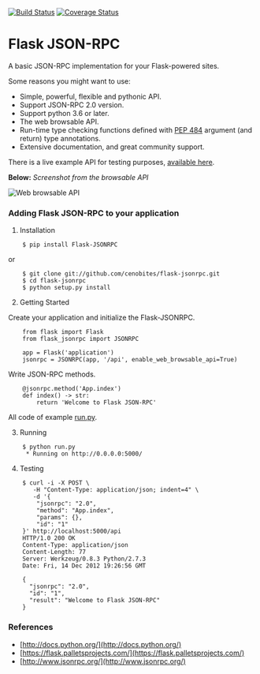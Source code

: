 [![Build Status](https://travis-ci.org/cenobites/flask-jsonrpc.svg?branch=master)](https://travis-ci.org/cenobites/flask-jsonrpc)
[![Coverage Status](https://coveralls.io/repos/github/cenobites/flask-jsonrpc/badge.svg?branch=master)](https://coveralls.io/github/cenobites/flask-jsonrpc?branch=master)

# Flask JSON-RPC

A basic JSON-RPC implementation for your Flask-powered sites.

Some reasons you might want to use:

* Simple, powerful, flexible and pythonic API.
* Support JSON-RPC 2.0 version.
* Support python 3.6 or later.
* The web browsable API.
* Run-time type checking functions defined with [PEP 484](https://www.python.org/dev/peps/pep-0484/) argument (and return) type annotations.
* Extensive documentation, and great community support.

There is a live example API for testing purposes, [available here](http://flask-jsonrpc.herokuapp.com/api/browse).

**Below:** *Screenshot from the browsable API*

![Web browsable API](https://f.cloud.github.com/assets/298350/1575590/203c595a-5150-11e3-99a0-4a6fd9bcbe52.png "Web browsable API")

### Adding Flask JSON-RPC to your application

1. Installation

```
    $ pip install Flask-JSONRPC
```

or

```
    $ git clone git://github.com/cenobites/flask-jsonrpc.git
    $ cd flask-jsonrpc
    $ python setup.py install
```


2. Getting Started

Create your application and initialize the Flask-JSONRPC.

```
    from flask import Flask
    from flask_jsonrpc import JSONRPC

    app = Flask('application')
    jsonrpc = JSONRPC(app, '/api', enable_web_browsable_api=True)
```

Write JSON-RPC methods.

```
    @jsonrpc.method('App.index')
    def index() -> str:
        return 'Welcome to Flask JSON-RPC'
```

All code of example [run.py](https://github.com/cenobites/flask-jsonrpc/blob/master/run.py).


3. Running

```
    $ python run.py
     * Running on http://0.0.0.0:5000/
```

4. Testing

```
    $ curl -i -X POST \
       -H "Content-Type: application/json; indent=4" \
       -d '{
        "jsonrpc": "2.0",
        "method": "App.index",
        "params": {},
        "id": "1"
    }' http://localhost:5000/api
    HTTP/1.0 200 OK
    Content-Type: application/json
    Content-Length: 77
    Server: Werkzeug/0.8.3 Python/2.7.3
    Date: Fri, 14 Dec 2012 19:26:56 GMT

    {
      "jsonrpc": "2.0",
      "id": "1",
      "result": "Welcome to Flask JSON-RPC"
    }
```


### References

* [http://docs.python.org/](http://docs.python.org/)
* [https://flask.palletsprojects.com/](https://flask.palletsprojects.com/)
* [http://www.jsonrpc.org/](http://www.jsonrpc.org/)

